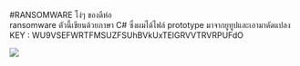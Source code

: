 #RANSOMWARE โง่ๆ ของดีห่อ<br>
ransomware ตัวนี้เขียนด้วยภาษา C#
ซึ่งผมได้ไฟล์ prototype มาจากยูทูปและเอามาดัดแปลง 
<br>KEY : WU9VSEFWRTFMSUZFSUhBVkUxTElGRVVTRVRPUFdO

<img src="https://th.bing.com/th/id/R9fdf51f8ca058a13ce242db19c6e3efe?rik=NfJJzkhycEVOpw&riu=http%3a%2f%2f4.bp.blogspot.com%2f-1bpGlXxBFbQ%2fTVqh7FWHsMI%2fAAAAAAAAAFc%2fb6HDz0oi9_I%2fs320%2f20090804011549-hackerx.gif&ehk=w1I4KKO9eV%2bTXr6Q24Veo%2fvKE25N90fad8L%2bj4s65HY%3d&risl=&pid=ImgRaw">
